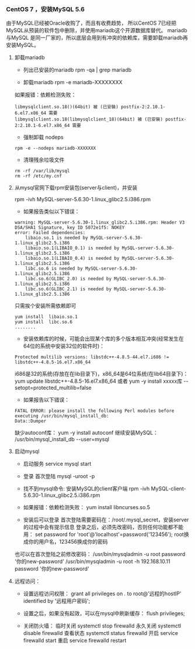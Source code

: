 ### CentOS 7 ，安装MySQL 5.6
由于MySQL已经被Oracle收购了，而且有收费趋势，
所以CentOS 7已经把MySQL从预装的软件包中删除，并使用mariadb这个开源数据库替代。
mariadb与MySQL 是同一厂家的，所以底层会用到有冲突的依赖库，需要卸载mariadb再安装MySQL。

1. 卸载mariadb
    - 列出已安装的mariadb
	rpm -qa | grep mariadb

    - 卸载mariadb
	rpm -e mariadb-XXXXXXXX

	如果报错：依赖检测失败：
	```
	libmysqlclient.so.18()(64bit) 被 (已安裝) postfix-2:2.10.1-6.el7.x86_64 需要
	libmysqlclient.so.18(libmysqlclient_18)(64bit) 被 (已安裝) postfix-2:2.10.1-6.el7.x86_64 需要
	```
    - 强制卸载 nodeps
	```
	rpm -e --nodeps mariadb-XXXXXXX
	```
    - 清理残余垃圾文件
	```
	rm -rf /var/lib/mysql
	rm -rf /etc/my.cnf
	```


2. 从mysql官网下载rpm安装包(server与client)，并安装

    rpm -ivh MySQL-server-5.6.30-1.linux_glibc2.5.i386.rpm 

    - 如果报告类似以下错误：
	```
	warning: MySQL-server-5.6.30-1.linux_glibc2.5.i386.rpm: Header V3 DSA/SHA1 Signature, key ID 5072e1f5: NOKEY
	error: Failed dependencies:
		libaio.so.1 is needed by MySQL-server-5.6.30-1.linux_glibc2.5.i386
		libaio.so.1(LIBAIO_0.1) is needed by MySQL-server-5.6.30-1.linux_glibc2.5.i386
		libaio.so.1(LIBAIO_0.4) is needed by MySQL-server-5.6.30-1.linux_glibc2.5.i386
		libc.so.6 is needed by MySQL-server-5.6.30-1.linux_glibc2.5.i386
		libc.so.6(GLIBC_2.0) is needed by MySQL-server-5.6.30-1.linux_glibc2.5.i386
		libc.so.6(GLIBC_2.1) is needed by MySQL-server-5.6.30-1.linux_glibc2.5.i386
	```
	只需挨个安装所需依赖即可
	```
	yum install  libaio.so.1
	yum install  libc.so.6
	........
	```

    - 安装依赖库的时候，可能会出现某个库的多个版本相互冲突(经常发生在64位的系统中安装32位的软件时)：
	```
	Protected multilib versions: libstdc++-4.8.5-44.el7.i686 != libstdc++-4.8.5-16.el7.x86_64
	```
	i686是32的系统(存放在在lib目录下)，x86_64是64位系统(在lib64目录下)：
	yum  update libstdc++-4.8.5-16.el7.x86_64
	或者
	yum -y install  xxxxx库 --setopt=protected_multilib=false

    - 如果报告以下错误：
	```
	FATAL ERROR: please install the following Perl modules before executing /usr/bin/mysql_install_db:
	Data::Dumper
	```
	缺少autoconf库：
	yum -y install autoconf
	继续安装MySQL：
	/usr/bin/mysql_install_db --user=mysql



3. 启动mysql
    - 启动服务
	service mysql start

    - 登录
	首次登陆
	mysql -uroot -p
    - 找不到mysql命令:
	安装MySQL的client客户端
	rpm -ivh MySQL-client-5.6.30-1.linux_glibc2.5.i386.rpm
    - 如果报错：依赖检测失败：
	yum install libncurses.so.5

    - 安装后可以登录
	首次登陆需要密码在：/root/.mysql_secret，安装server的过程中会有提示信息
	登录之后，必须先改密码，否则任何功能都不能用：
	set password for 'root'@'localhost'=password('123456');
	root换成你的用户名，123456换成你的密码

	也可以在首次登陆之前修改密码：
	/usr/bin/mysqladmin -u root password '你的new-password'
	/usr/bin/mysqladmin -u root -h 192.168.10.11 password '你的new-password'



4. 远程访问：
    - 设置远程访问权限：
grant all privileges on *.* to root@'远程的hostIP' identified by '远程用户密码';

    - 设置之后，如果没有起效，可以在mysql中刷新缓存：
flush privileges;

    - 关闭防火墙：
临时关闭
systemctl stop firewalld
永久关闭
systemctl disable firewalld
查看状态
systemctl status firewalld
开启
service firewalld start
重启
service firewalld restart
